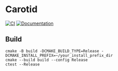 # Carotid

[![CI](https://github.com/Gnimuc/Carotid/actions/workflows/CI.yml/badge.svg)](https://github.com/Gnimuc/Carotid/actions/workflows/CI.yml)
[![Documentation](https://img.shields.io/badge/docs-dev-blue.svg)](https://gnimuc.github.io/Carotid)

## Build

```
cmake -B build -DCMAKE_BUILD_TYPE=Release -DCMAKE_INSTALL_PREFIX=~/your_install_prefix_dir
cmake --build build --config Release
ctest --Release
```
